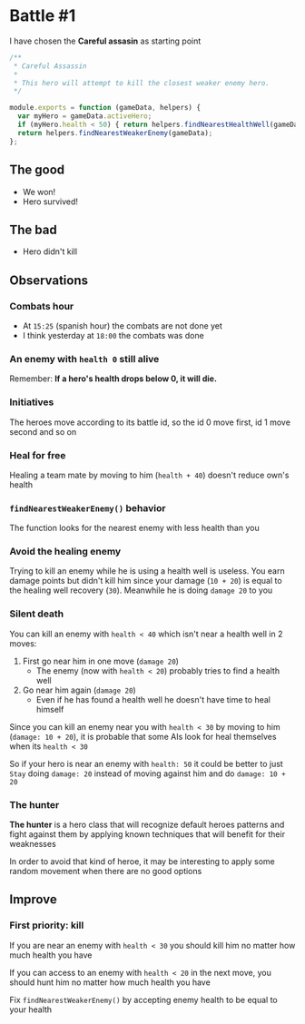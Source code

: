 Battle #1
=========

I have chosen the **Careful assasin** as starting point

```js
/**
 * Careful Assassin
 * 
 * This hero will attempt to kill the closest weaker enemy hero.
 */

module.exports = function (gameData, helpers) {
  var myHero = gameData.activeHero;
  if (myHero.health < 50) { return helpers.findNearestHealthWell(gameData); }
  return helpers.findNearestWeakerEnemy(gameData);
};
```

The good
--------

*   We won!
*   Hero survived!

The bad
-------

*   Hero didn't kill

Observations
------------

### Combats hour

*   At `15:25` (spanish hour) the combats are not done yet
*   I think yesterday at  `18:00` the combats was done

### An enemy with `health 0` still alive

Remember: **If a hero's health drops below 0, it will die.**

### Initiatives

The heroes move according to its battle id, so the id 0 move first, id 1 move second and so on

### Heal for free

Healing a team mate by moving to him (`health + 40`) doesn't reduce own's health

### `findNearestWeakerEnemy()` behavior

The function looks for the nearest enemy with less health than you

### Avoid the healing enemy

Trying to kill an enemy while he is using a health well is useless. You earn damage points but didn't kill him since
your damage (`10 + 20`) is equal to the healing well recovery (`30`). Meanwhile he is doing `damage 20` to you

### Silent death

You can kill an enemy with `health < 40` which isn't near a health well in 2 moves:

1.  First go near him in one move (`damage 20`)
    *   The enemy (now with `health < 20`) probably tries to find a health well
2.  Go near him again (`damage 20`)
    *   Even if he has found a health well he doesn't have time to heal himself

Since you can kill an enemy near you with `health < 30` by moving to him (`damage: 10 + 20`), it is probable that some 
AIs look for heal themselves when its `health < 30`

So if your hero is near an enemy with `health: 50` it could be better to just `Stay` doing `damage: 20` instead of
moving against him and do `damage: 10 + 20`

### The hunter

**The hunter** is a hero class that will recognize default heroes patterns and fight against them by applying known
techniques that will benefit for their weaknesses

In order to avoid that kind of heroe, it may be interesting to apply some random movement when there are no good options

Improve
-------

### First priority: kill

If you are near an enemy with `health < 30` you should kill him no matter how much health you have

If you can access to an enemy with `health < 20` in the next move, you should hunt him no matter how much health
you have

Fix `findNearestWeakerEnemy()` by accepting enemy health to be equal to your health
